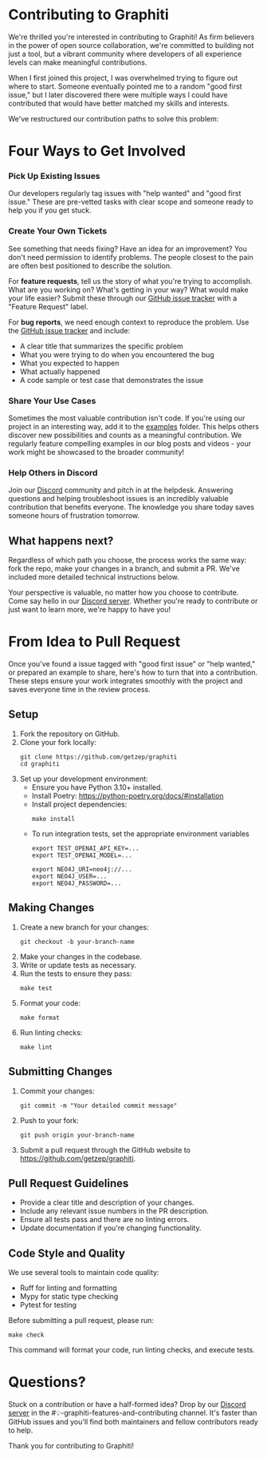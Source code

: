 # Contributing to Graphiti

We're thrilled you're interested in contributing to Graphiti! As firm believers in the power of open source collaboration, we're committed to building not just a tool, but a vibrant community where developers of all experience levels can make meaningful contributions.

When I first joined this project, I was overwhelmed trying to figure out where to start. Someone eventually pointed me to a random "good first issue," but I later discovered there were multiple ways I could have contributed that would have better matched my skills and interests.

We've restructured our contribution paths to solve this problem:

# Four Ways to Get Involved

### Pick Up Existing Issues
Our developers regularly tag issues with "help wanted" and "good first issue." These are pre-vetted tasks with clear scope and someone ready to help you if you get stuck.

### Create Your Own Tickets
See something that needs fixing? Have an idea for an improvement? You don't need permission to identify problems. The people closest to the pain are often best positioned to describe the solution.

For **feature requests**, tell us the story of what you're trying to accomplish. What are you working on? What's getting in your way? What would make your life easier? Submit these through our [GitHub issue tracker](https://github.com/getzep/graphiti/issues) with a "Feature Request" label.

For **bug reports**, we need enough context to reproduce the problem. Use the [GitHub issue tracker](https://github.com/getzep/graphiti/issues) and include:
- A clear title that summarizes the specific problem
- What you were trying to do when you encountered the bug
- What you expected to happen
- What actually happened
- A code sample or test case that demonstrates the issue

### Share Your Use Cases
Sometimes the most valuable contribution isn't code. If you're using our project in an interesting way, add it to the [examples](https://github.com/getzep/graphiti/tree/main/examples) folder. This helps others discover new possibilities and counts as a meaningful contribution. We regularly feature compelling examples in our blog posts and videos - your work might be showcased to the broader community!

### Help Others in Discord
Join our [Discord](https://discord.gg/2JbGZQZT)  community and pitch in at the helpdesk. Answering questions and helping troubleshoot issues is an incredibly valuable contribution that benefits everyone. The knowledge you share today saves someone hours of frustration tomorrow.

## What happens next?
Regardless of which path you choose, the process works the same way: fork the repo, make your changes in a branch, and submit a PR. We've included more detailed technical instructions below.

Your perspective is valuable, no matter how you choose to contribute. Come say hello in our [Discord server](https://discord.gg/2JbGZQZT). Whether you're ready to contribute or just want to learn more, we're happy to have you!

# From Idea to Pull Request
Once you've found a issue tagged with "good first issue" or "help wanted," or prepared an example to share, here's how to turn that into a contribution. These steps ensure your work integrates smoothly with the project and saves everyone time in the review process.

## Setup
1. Fork the repository on GitHub.
2. Clone your fork locally:
   ```
   git clone https://github.com/getzep/graphiti
   cd graphiti
   ```
3. Set up your development environment:
   - Ensure you have Python 3.10+ installed.
   - Install Poetry: https://python-poetry.org/docs/#installation
   - Install project dependencies:
     ```
     make install
     ```
   - To run integration tests, set the appropriate environment variables
     ```
     export TEST_OPENAI_API_KEY=...
     export TEST_OPENAI_MODEL=...

     export NEO4J_URI=neo4j://...
     export NEO4J_USER=...
     export NEO4J_PASSWORD=...
     ```

## Making Changes

1. Create a new branch for your changes:
   ```
   git checkout -b your-branch-name
   ```
2. Make your changes in the codebase.
3. Write or update tests as necessary.
4. Run the tests to ensure they pass:
   ```
   make test
   ```
5. Format your code:
   ```
   make format
   ```
6. Run linting checks:
   ```
   make lint
   ```

## Submitting Changes

1. Commit your changes:
   ```
   git commit -m "Your detailed commit message"
   ```
2. Push to your fork:
   ```
   git push origin your-branch-name
   ```
3. Submit a pull request through the GitHub website to https://github.com/getzep/graphiti.

## Pull Request Guidelines

- Provide a clear title and description of your changes.
- Include any relevant issue numbers in the PR description.
- Ensure all tests pass and there are no linting errors.
- Update documentation if you're changing functionality.

## Code Style and Quality

We use several tools to maintain code quality:

- Ruff for linting and formatting
- Mypy for static type checking
- Pytest for testing

Before submitting a pull request, please run:

```
make check
```

This command will format your code, run linting checks, and execute tests.

# Questions?
Stuck on a contribution or have a half-formed idea? Drop by our [Discord server](https://discord.gg/2JbGZQZT) in the #💡-graphiti-features-and-contributing channel. It's faster than GitHub issues and you'll find both maintainers and fellow contributors ready to help.

Thank you for contributing to Graphiti!
